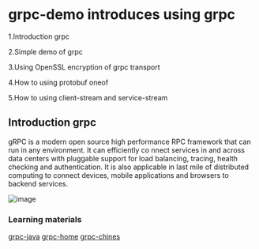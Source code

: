 # grpc-demo  introduces using grpc

1.Introduction   grpc

2.Simple demo of grpc 

3.Using OpenSSL encryption of grpc transport

4.How  to  using protobuf  oneof

5.How  to  using  client-stream and service-stream


## Introduction   grpc

gRPC is a modern open source high performance RPC framework that can run in any environment. It can efficiently co nnect services in and across data centers with pluggable support for load balancing, tracing, health checking and authentication. It is also applicable in last mile of distributed computing to connect devices, mobile applications and browsers to backend services.

![image](http://www.grpc.io/grpc.github.io/img/landing-2.svg)

### Learning materials
[grpc-java](https://github.com/grpc/grpc-java)
[grpc-home](http://www.grpc.io/)
[grpc-chines](http://doc.oschina.net/grpc?t=60134/)
